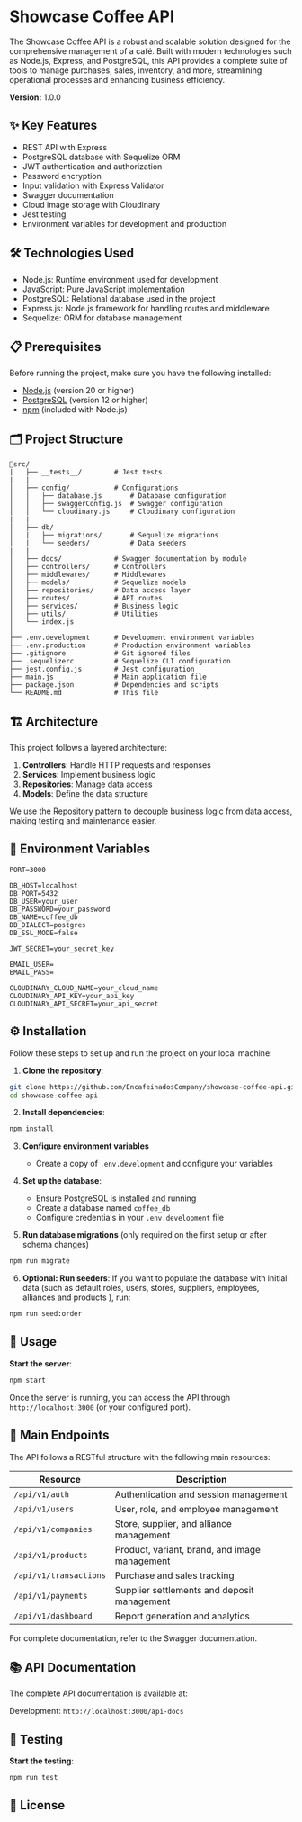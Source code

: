 # Showcase Coffee API

The Showcase Coffee API is a robust and scalable solution designed for the comprehensive management of a café. Built with modern technologies such as Node.js, Express, and PostgreSQL, this API provides a complete suite of tools to manage purchases, sales, inventory, and more, streamlining operational processes and enhancing business efficiency.

**Version:** 1.0.0

## ✨ Key Features

- REST API with Express
- PostgreSQL database with Sequelize ORM
- JWT authentication and authorization
- Password encryption
- Input validation with Express Validator
- Swagger documentation
- Cloud image storage with Cloudinary
- Jest testing
- Environment variables for development and production

## 🛠️ Technologies Used

- Node.js: Runtime environment used for development
- JavaScript: Pure JavaScript implementation
- PostgreSQL: Relational database used in the project
- Express.js: Node.js framework for handling routes and middleware
- Sequelize: ORM for database management

## 📋 Prerequisites

Before running the project, make sure you have the following installed:

- [Node.js](https://nodejs.org/) (version 20 or higher)
- [PostgreSQL](https://www.postgresql.org/) (version 12 or higher)
- [npm](https://www.npmjs.com/) (included with Node.js)

## 🗂️ Project Structure

```
📂src/
|   ├── __tests__/        # Jest tests
|   |
│   ├── config/           # Configurations
│   │   ├── database.js       # Database configuration
│   │   ├── swaggerConfig.js  # Swagger configuration
│   │   └── cloudinary.js     # Cloudinary configuration
|   |
│   ├── db/              
│   |   ├── migrations/       # Sequelize migrations
│   |   └── seeders/          # Data seeders
|   |
│   ├── docs/             # Swagger documentation by module
│   ├── controllers/      # Controllers
│   ├── middlewares/      # Middlewares
│   ├── models/           # Sequelize models
│   ├── repositories/     # Data access layer
│   ├── routes/           # API routes
│   ├── services/         # Business logic
│   ├── utils/            # Utilities
│   └── index.js          
│   
├── .env.development      # Development environment variables
├── .env.production       # Production environment variables
├── .gitignore            # Git ignored files
├── .sequelizerc          # Sequelize CLI configuration
├── jest.config.js        # Jest configuration
├── main.js               # Main application file
├── package.json          # Dependencies and scripts
└── README.md             # This file
```

## 🏗️ Architecture

This project follows a layered architecture:

1. **Controllers**: Handle HTTP requests and responses
2. **Services**: Implement business logic
3. **Repositories**: Manage data access
4. **Models**:  Define the data structure

We use the Repository pattern to decouple business logic from data access, making testing and maintenance easier.

## 🔧 Environment Variables

```env
PORT=3000

DB_HOST=localhost
DB_PORT=5432
DB_USER=your_user
DB_PASSWORD=your_password
DB_NAME=coffee_db
DB_DIALECT=postgres
DB_SSL_MODE=false

JWT_SECRET=your_secret_key

EMAIL_USER=
EMAIL_PASS=

CLOUDINARY_CLOUD_NAME=your_cloud_name
CLOUDINARY_API_KEY=your_api_key
CLOUDINARY_API_SECRET=your_api_secret
```

## ⚙️ Installation

Follow these steps to set up and run the project on your local machine:

1. **Clone the repository**:
```bash
git clone https://github.com/EncafeinadosCompany/showcase-coffee-api.git
cd showcase-coffee-api
```

2. **Install dependencies**:
```bash
npm install
```

3. **Configure environment variables**
   - Create a copy of `.env.development` and configure your variables

4. **Set up the database**:
   - Ensure PostgreSQL is installed and running
   - Create a database named `coffee_db`
   - Configure credentials in your `.env.development` file

5. **Run database migrations** (only required on the first setup or after schema changes)
```bash
npm run migrate
```

6. **Optional: Run seeders**:
   If you want to populate the database with initial data (such as default roles, users, stores, suppliers, employees, alliances and products ), run:

```bash
npm run seed:order
```

## 🚀 Usage

**Start the server**:
```bash
npm start
```
Once the server is running, you can access the API through
`http://localhost:3000` (or your configured port).

## 🔌 Main Endpoints  

The API follows a RESTful structure with the following main resources:  

|      **Resource**      |             **Description**                   |
|------------------------|-----------------------------------------------|
| `/api/v1/auth`         | Authentication and session management         |
| `/api/v1/users`        | User, role, and employee management           |
| `/api/v1/companies`    | Store, supplier, and alliance management      |
| `/api/v1/products`     | Product, variant, brand, and image management |
| `/api/v1/transactions` | Purchase and sales tracking                   |
| `/api/v1/payments`     | Supplier settlements and deposit management   |
| `/api/v1/dashboard`    | Report generation and analytics               |

For complete documentation, refer to the Swagger documentation.

## 📚 API Documentation

The complete API documentation is available at:

Development: `http://localhost:3000/api-docs`

## 🧪 Testing

**Start the testing**:
```bash
npm run test
```

## 📝 License
